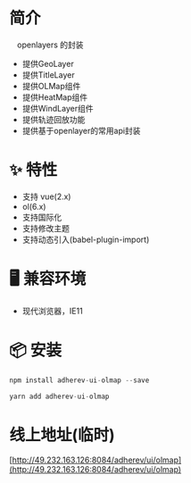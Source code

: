 # 简介
&ensp;&ensp;openlayers 的封装

- 提供GeoLayer
- 提供TitleLayer
- 提供OLMap组件
- 提供HeatMap组件
- 提供WindLayer组件
- 提供轨迹回放功能
- 提供基于openlayer的常用api封装

# ✨ 特性
- 支持 vue(2.x)
- ol(6.x)
- 支持国际化
- 支持修改主题
- 支持动态引入(babel-plugin-import)

# 🖥 兼容环境
- 现代浏览器，IE11

# 📦 安装
```javascript
npm install adherev-ui-olmap --save
``` 

```javascript
yarn add adherev-ui-olmap
```

# 线上地址(临时)
[http://49.232.163.126:8084/adherev/ui/olmap](http://49.232.163.126:8084/adherev/ui/olmap)

